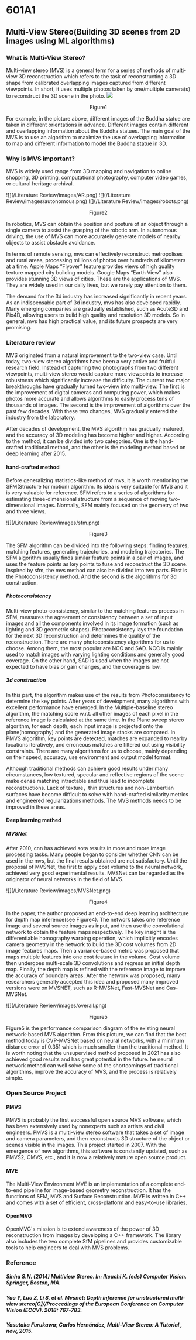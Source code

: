 # 601A1 
## Multi-View Stereo(Building 3D scenes from 2D images using ML algorithms)
### What is Multi-View Stereo?
  Multi-view stereo (MVS) is a general term for a series of methods of multi-view 3D reconstruction which refers to the task of reconstructing a 3D shape from calibrated overlapping images captured from different viewpoints. In short, it uses multiple photos taken by one/multiple camera(s) to reconstruct the 3D scene in the photo.
![](/images/1.png)
<p align="center">
                                                                                    Figure1
  </p>
                                                                  
  For example, in the picture above, different images of the Buddha statue are taken in different orientations in advance. Different images contain different and overlapping information about the Buddha statues. The main goal of the MVS is to use an algorithm to maximize the use of overlapping information to map and different information to model the Buddha statue in 3D. 
### Why is MVS important?
  MVS is widely used range from 3D mapping and navigation to online shopping, 3D printing, computational photography, computer video games, or cultural heritage archival.
  
  ![](/Literature Review/images/AR.png) ![](/Literature Review/images/autonomous.png) ![](/Literature Review/images/robots.png)
<p align="center">
                                                                                    Figure2
  </p>
  
   In robotics, MVS can obtain the position and posture of an object through a single camera to assist the grasping of the robotic arm. In autonomous driving, the use of MVS can more accurately generate models of nearby objects to assist obstacle avoidance.
   
   In terms of remote sensing, mvs can effectively reconstruct metropolises and rural areas, processing millions of photos over hundreds of kilometers at a time. Apple Maps “Flyover” feature provides views of high quality texture mapped city building models. Google Maps “Earth View” also provides stunning 3D views of cities. These are the applications of MVS. They are widely used in our daily lives, but we rarely pay attention to them.  
   
   The demand for the 3d industry has increased significantly in recent years. As an indispensable part of 3d industry, mvs has also developed rapidly. Many emerging companies are gradually established, such as Acute3D and Pix4D, allowing users to build high quality and resolution 3D models. So in general, mvs has high practical value, and its future prospects are very promising.
   
### Literature review
  MVS originated from a natural improvement to the two-view case. Until today, two-view stereo algorithms have been a very active and fruitful research field. Instead of capturing two photographs from two different viewpoints, multi-view stereo would capture more viewpoints to increase robustness which significantly increase the difficulty. The current two major breakthroughs have gradually turned two-view into multi-view. The first is the improvement of digital cameras and computing power, which makes photos more accurate and allows algorithms to easily process tens of thousands of images. The second is the improvement of algorithms over the past few decades. With these two changes, MVS gradually entered the industry from the laboratory.
  
   After decades of development, the MVS algorithm has gradually matured, and the accuracy of 3D modeling has become higher and higher. According to the method, it can be divided into two categories. One is the hand-crafted traditional method, and the other is the modeling method based on deep learning after 2015.
  
#### hand-crafted method
  Before generalizing statistics-like method of mvs, it is worth mentioning the SFM(Structure for motion) algorithm. Its idea is very suitable for MVS and it is very valuable for reference. SFM refers to a series of algorithms for estimating three-dimensional structure from a sequence of moving two-dimensional images. Normally, SFM mainly focused on the geometry of two and three views. 
  
  ![](/Literature Review/images/sfm.png)
<p align="center">
                                                                                    Figure3
  </p>
  
 The SFM algorithm can be divided into the following steps: finding features, matching features, generating trajectories, and modeling trajectories. The SFM algorithm usually finds similar feature points in a pair of images, and uses the feature points as key points to fuse and reconstruct the 3D scene.
 Inspired by sfm, the mvs method can also be divided into two parts. First is the Photoconsistency method. And the second is the algorithms for 3d construction.
##### Photoconsistency
 Multi-view photo-consistency, similar to the matching features process in SFM, measures the agreement or consistency between a set of input images and all the components involved in its image formation (such as lighting and 3D geometric shapes). Photoconsistency lays the foundation for the next 3D reconstruction and determines the quality of the reconstruction. There are many photoconsistency algorithms for us to choose. Among them, the most popular are NCC and SAD. NCC is mainly used to match images with varying lighting conditions and generally good coverage. On the other hand, SAD  is used when the images are not expected to have bias or gain changes, and the coverage is low.
 
##### 3d construction
In this part, the algorithm makes use of the results from Photoconsistency to determine the key points. After years of development, many algorithms with excellent performance have emerged. In the Multiple-baseline stereo algorithm, the matching score w.r.t. all other images of each pixel in the reference image is calculated at the same time. In the Plane sweep stereo algorithm, for each depth, each input image is projected onto the plane(homography) and the generated image stacks are compared. In PMVS algorithm, key points are detected, matches are expanded to nearby locations iteratively, and erroneous matches are filtered out using visibility constraints. There are many algorithms for us to choose, mainly depending on their speed, accuracy, use environment and output model format.

Although traditional methods can achieve good results under many circumstances, low textured, specular and reflective regions of the scene make dense matching intractable and thus lead to incomplete reconstructions. Lack of texture，thin structures and non-Lambertian surfaces have become difficult to solve with hand-crafted similarity metrics and engineered regularizations methods. The MVS methods needs to be improved in these areas. 
#### Deep learning methed
##### MVSNet
  After 2010, cnn has achieved sota results in more and more image processing tasks. Many people began to consider whether CNN can be used in the mvs, but the final results obtained are not satisfactory. Until the proposal of MVSNet, the first to apply cost volume to the neural network, achieved very good experimental results. MVSNet can be regarded as the originator of neural networks in the field of MVS.
  
  ![](/Literature Review/images/MVSNet.png)
<p align="center">
                                                                                    Figure4
  </p>
  In the paper, the author proposed an end-to-end deep learning architecture for depth map inference(see Figure4). The network takes one reference image and several source images as input, and then use the convolutional network to obtain the feature maps respectively. The key insight is the differentiable homography warping operation, which implicitly encodes camera geometry in the network to build the 3D cost volumes from 2D image features maps. Then a variance-based metric was proposed that maps multiple features into one cost feature in the volume. Cost volume then undergoes multi-scale 3D convolutions and regress an initial depth map. Finally, the depth map is refined with the reference image to improve the accuracy of boundary areas.
  After the network was proposed, many researchers generally accepted this idea and proposed many improved versions were on MVSNET, such as R-MVSNet, Fast-MVSNet and Cas-MVSNet. 
  
![](/Literature Review/images/overall.png)
<p align="center">
                                                                                    Figure5
  </p>
  Figure5 is the performance comparison diagram of the existing neural network-based MVS algorithm. From this picture, we can find that the best method today is CVP-MVSNet based on neural networks, with a minimum distance error of 0.351 which is much smaller than the traditional method. It is worth noting that the unsupervised method proposed in 2021 has also achieved good results and has great potential in the future. he neural network method can well solve some of the shortcomings of traditional algorithms, improve the accuracy of MVS, and the process is relatively simple.
  
### Open Source Project
#### PMVS
  PMVS is probably the first successful open source MVS software, which has been extensively used by nonexperts such as artists and civil engineers. PMVS is a multi-view stereo software that takes a set of image and camera parameters, and then reconstructs 3D structure of the object or scenes visible in the images. This project started in 2007. With the emergence of new algorithms, this software is constantly updated, such as PMVS2, CMVS, etc., and it is now a relatively mature open source product.

#### MVE
  The Multi-View Environment MVE is an implementation of a complete end-to-end pipeline for image-based geometry reconstruction. It has the functions of SFM, MVS and Surface Reconstruction. MVE is written in C++ and comes with a set of efficient, cross-platform and easy-to-use libraries.
  
#### OpenMVG
  OpenMVG's mission is to extend awareness of the power of 3D reconstruction from images by developing a C++ framework. The library also includes the two complete SfM pipelines and provides customizable tools to help engineers to deal with MVS problems.

### Reference
##### Sinha S.N. (2014) Multiview Stereo. In: Ikeuchi K. (eds) Computer Vision. Springer, Boston, MA.
##### Yao Y, Luo Z, Li S, et al. Mvsnet: Depth inference for unstructured multi-view stereo[C]//Proceedings of the European Conference on Computer Vision (ECCV). 2018: 767-783.

##### Yasutaka Furukawa; Carlos Hernández, Multi-View Stereo: A Tutorial , now, 2015.
